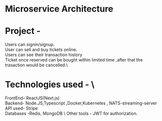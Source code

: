 # Microservice Architecture 
# Project - 
Users can signin/signup.\
User can sell and buy tickets online.\
Users can see their transaction history\
Ticket once reserved can be bought within limited time ,after that the trasaction would be cancelled.\
# Technologies used - \
FrontEnd- ReactJS(Next.js) \
Backend- Node.JS,Typescript ,Docker,Kubernetes , NATS-streaming-server\
API used- Stripe \
Databases -Redis, MongoDB \ 
Other tools -  JWT for authorization.
